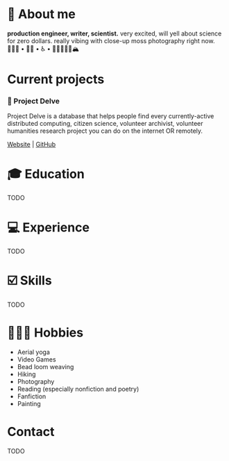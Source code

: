 # 💁 About me

**production engineer, writer, scientist.** very excited, will yell about science for zero dollars. really vibing with close-up moss photography right now.
👩🏻‍🔬 • 🏳️‍🌈 • ♿️ • 🥾✌🏻🤙🏻🏔

# Current projects
### 🧬 Project Delve

Project Delve is a database that helps people find every currently-active distributed computing, citizen science, volunteer archivist, volunteer humanities research project you can do on the internet OR remotely.

[Website](https://projectdelve.com/) | [GitHub](https://github.com/punnypenguins/projectdelve)

# 🎓 Education

TODO

# 💻 Experience

TODO

# ☑️ Skills

TODO

# 🤸🏻‍♀️ Hobbies
* Aerial yoga
* Video Games
* Bead loom weaving
* Hiking
* Photography
* Reading (especially nonfiction and poetry)
* Fanfiction
* Painting

# Contact

TODO
